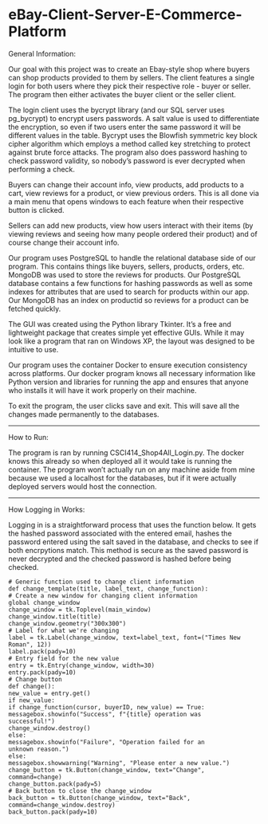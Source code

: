 # eBay-Client-Server-E-Commerce-Platform

General Information:

Our goal with this project was to create an Ebay-style shop where buyers can shop
products provided to them by sellers. The client features a single login for both users where they
pick their respective role - buyer or seller. The program then either activates the buyer client or
the seller client.

The login client uses the bycrypt library (and our SQL server uses pg_bycrypt) to encrypt
users passwords. A salt value is used to differentiate the encryption, so even if two users enter
the same password it will be different values in the table. Bycrypt uses the Blowfish symmetric
key block cipher algorithm which employs a method called key stretching to protect against
brute force attacks. The program also does password hashing to check password validity, so
nobody’s password is ever decrypted when performing a check.

Buyers can change their account info, view products, add products to a cart, view reviews
for a product, or view previous orders. This is all done via a main menu that opens windows to
each feature when their respective button is clicked.

Sellers can add new products, view how users interact with their items (by viewing
reviews and seeing how many people ordered their product) and of course change their account
info.

Our program uses PostgreSQL to handle the relational database side of our program. This
contains things like buyers, sellers, products, orders, etc. MongoDB was used to store the
reviews for products. Our PostgreSQL database contains a few functions for hashing passwords
as well as some indexes for attributes that are used to search for products within our app. Our
MongoDB has an index on productid so reviews for a product can be fetched quickly.

The GUI was created using the Python library Tkinter. It’s a free and lightweight package
that creates simple yet effective GUIs. While it may look like a program that ran on Windows
XP, the layout was designed to be intuitive to use.

Our program uses the container Docker to ensure execution consistency across platforms.
Our docker program knows all necessary information like Python version and libraries for
running the app and ensures that anyone who installs it will have it work properly on their
machine.

To exit the program, the user clicks save and exit. This will save all the changes made
permanently to the databases.

----------------------------------------------------------------------------------------
How to Run:

The program is ran by running CSCI414_Shop4All_Login.py. The docker knows this already so
when deployed all it would take is running the container. The program won’t actually run on any
machine aside from mine because we used a localhost for the databases, but if it were actually
deployed servers would host the connection.

----------------------------------------------------------------------------------------
How Logging in Works:

Logging in is a straightforward process that uses the function below. It gets the hashed password
associated with the entered email, hashes the password entered using the salt saved in the
database, and checks to see if both encrpytions match. This method is secure as the saved
password is never decrypted and the checked password is hashed before being checked.

    # Generic function used to change client information
    def change_template(title, label_text, change_function):
    # Create a new window for changing client information
    global change_window
    change_window = tk.Toplevel(main_window)
    change_window.title(title)
    change_window.geometry("300x300")
    # Label for what we're changing
    label = tk.Label(change_window, text=label_text, font=("Times New
    Roman", 12))
    label.pack(pady=10)
    # Entry field for the new value
    entry = tk.Entry(change_window, width=30)
    entry.pack(pady=10)
    # Change button
    def change():
    new_value = entry.get()
    if new_value:
    if change_function(cursor, buyerID, new_value) == True:
    messagebox.showinfo("Success", f"{title} operation was
    successful!")
    change_window.destroy()
    else:
    messagebox.showinfo("Failure", "Operation failed for an
    unknown reason.")
    else:
    messagebox.showwarning("Warning", "Please enter a new value.")
    change_button = tk.Button(change_window, text="Change",
    command=change)
    change_button.pack(pady=5)
    # Back button to close the change_window
    back_button = tk.Button(change_window, text="Back",
    command=change_window.destroy)
    back_button.pack(pady=10)
